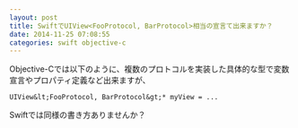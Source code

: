 ```yaml
---
layout: post
title: SwiftでUIView<FooProtocol, BarProtocol>相当の宣言て出来ますか？
date: 2014-11-25 07:08:55
categories: swift objective-c
---
```

<p>Objective-Cでは以下のように、複数のプロトコルを実装した具体的な型で変数宣言やプロパティ定義など出来ますが、</p>

```
UIView&lt;FooProtocol, BarProtocol&gt;* myView = ...
```

<p>Swiftでは同様の書き方ありませんか？</p>
